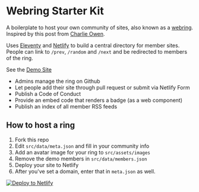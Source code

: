 # Webring Starter Kit

A boilerplate to host your own community of sites, also known as a [webring](https://en.wikipedia.org/wiki/Webring).  
Inspired by this post from [Charlie Owen](https://www.sonniesedge.net/posts/webrings).

Uses [Eleventy](https://www.11ty.io) and [Netlify](https://www.netlify.com/) to build a central directory for member sites. People can link to `/prev`, `/random` and `/next` and be redirected to members of the ring.

See the [Demo Site](https://webringdemo.netlify.com)

* Admins manage the ring on Github
* Let people add their site through pull request or submit via Netlify Form
* Publish a Code of Conduct
* Provide an embed code that renders a badge (as a web component)
* Publish an index of all member RSS feeds

## How to host a ring

1. Fork this repo
2. Edit `src/data/meta.json` and fill in your community info
3. Add an avatar image for your ring to `src/assets/images`
4. Remove the demo members in `src/data/members.json`
5. Deploy your site to Netlify
6. After you've set a domain, enter that in `meta.json` as well.

[![Deploy to Netlify](https://www.netlify.com/img/deploy/button.svg)](https://app.netlify.com/start/deploy?repository=https://github.com/maxboeck/webring)